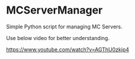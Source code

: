 # MCServerManager
Simple Python script for managing MC Servers.

Use below video for better understanding.

https://www.youtube.com/watch?v=AGThU0zkjp4
